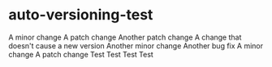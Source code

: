 # auto-versioning-test

A minor change
A patch change
Another patch change
A change that doesn't cause a new version
Another minor change
Another bug fix
A minor change
A patch change
Test
Test
Test
Test
